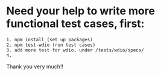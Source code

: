 Need your help to write more functional test cases, first:
====

	1. npm install (set up packages)
	2. npm test-wdio (run test cases)
	3. add more test for wdio, under /tests/wdio/specs/
	4. 
	

Thank you very much!!
